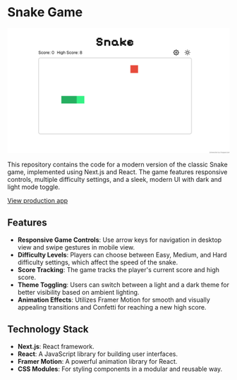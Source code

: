 # Snake Game

![alt text](image.png)

This repository contains the code for a modern version of the classic Snake game, implemented using Next.js and React. The game features responsive controls, multiple difficulty settings, and a sleek, modern UI with dark and light mode toggle.

[View production app](https://snake-mu-black.vercel.app/)

## Features

- **Responsive Game Controls**: Use arrow keys for navigation in desktop view and swipe gestures in mobile view.
- **Difficulty Levels**: Players can choose between Easy, Medium, and Hard difficulty settings, which affect the speed of the snake.
- **Score Tracking**: The game tracks the player's current score and high score.
- **Theme Toggling**: Users can switch between a light and a dark theme for better visibility based on ambient lighting.
- **Animation Effects**: Utilizes Framer Motion for smooth and visually appealing transitions and Confetti for reaching a new high score.

## Technology Stack

- **Next.js**: React framework.
- **React**: A JavaScript library for building user interfaces.
- **Framer Motion**: A powerful animation library for React.
- **CSS Modules**: For styling components in a modular and reusable way.
